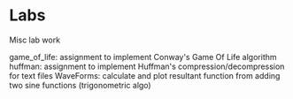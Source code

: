 # Labs
Misc lab work

game_of_life: assignment to implement Conway's Game Of Life algorithm
huffman: assignment to implement Huffman's compression/decompression for text files
WaveForms: calculate and plot resultant function from adding two sine functions (trigonometric algo)
